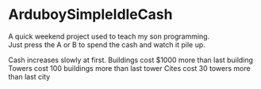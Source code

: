 # ArduboySimpleIdleCash

A quick weekend project used to teach my son programming.  
Just press the A or B to spend the cash and watch it pile up.  

Cash increases slowly at first.
Buildings cost $1000 more than last building
Towers cost 100 buildings more than last tower
Cites cost 30 towers more than last city
